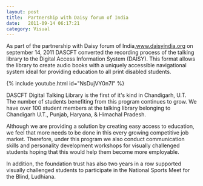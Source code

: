 ```yaml
---
layout: post
title:  Partnership with Daisy forum of India
date:   2011-09-14 06:17:21
category: Visual
---
```


As part of the partnership with Daisy forum of India,www.daisyindia.org on september 14, 2011 DASCFT converted the recording process of the talking library to the Digital Access Information System (DAISY). This format allows the library to create audio books with a uniquely accessible navigational system ideal for providing education to all print disabled students.

{% include youtube.html id="NsDujVY0n7I" %}

DASCFT Digital Talking Library is the first of it's kind in Chandigarh, U.T. The number of students benefiting from this program continues to grow. We have over 100 student members at the talking library belonging to Chandigarh U.T., Punjab, Haryana, & Himachal Pradesh.

Although we are providing a solution by creating easy access to education, we feel that more needs to be done in this every growing competitive job market. Therefore, under this program we also conduct communication skills and personality development workshops for visually challenged students hoping that this would help them become more employable.

In addition, the foundation trust has also two years in a row supported visually challenged students to participate in the National Sports Meet for the Blind, Ludhiana.

